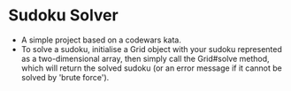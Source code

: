 # Sudoku Solver

* A simple project based on a codewars kata.
* To solve a sudoku, initialise a Grid object with your sudoku represented as a two-dimensional array, then simply call the Grid#solve method, which will return the solved sudoku (or an error message if it cannot be solved by 'brute force').
